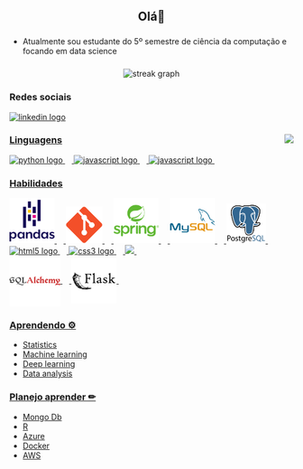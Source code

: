 <h2 align="center">Olá👋</h2>

###
- Atualmente sou estudante do 5º semestre de ciência da computação e focando em data science

<div align="center">



###
  
</div>
<div align="center">
  <img src="https://streak-stats.demolab.com?user=melltl&locale=en&mode=daily&theme=dracula&hide_border=false&border_radius=5&order=3" height="150" alt="streak graph"  />
</div>

### Redes sociais
<div align="left">
  <a href="https://www.linkedin.com/in/mel-le%C3%A3o-a69629244/">
  
  <img src="https://img.shields.io/static/v1?message=LinkedIn&logo=linkedin&label=&color=0077B5&logoColor=white&labelColor=&style=for-the-badge" height="35" alt="linkedin logo"  />
</div>


###

<img align="right" height="150" src="https://i.pinimg.com/originals/74/34/57/743457785e7543fd62c51e59dcf853d9.gif"  />

### Linguagens

<div align="left">
   <img src="https://cdn.jsdelivr.net/gh/devicons/devicon/icons/python/python-original.svg" height="50" alt="python logo"  />
  <img width="12" />
  <img src="https://cdn.jsdelivr.net/gh/devicons/devicon/icons/javascript/javascript-original.svg" height="45" alt="javascript logo"  />
  <img width="12" />
  <img src="https://cdn.jsdelivr.net/gh/devicons/devicon/icons/java/java-original.svg" height="50" alt="javascript logo"  />
  <img width="12" />
  
  
</div>

### Habilidades

<div align="left">
   <img src="https://github.com/devicons/devicon/blob/v2.16.0/icons/pandas/pandas-original-wordmark.svg" height="80" alt="javascript logo"  />
  <img width="12" />
   
  <img src="https://github.com/devicons/devicon/blob/v2.16.0/icons/git/git-original.svg" height="65" />
   <img width="12" />
  <img src="https://github.com/devicons/devicon/blob/v2.16.0/icons/spring/spring-original-wordmark.svg" height="80" />
   <img width="12" />
  <img src="https://github.com/devicons/devicon/blob/v2.16.0/icons/mysql/mysql-original-wordmark.svg" height="80" />
   <img width="12" />
  <img src="https://github.com/devicons/devicon/blob/v2.16.0/icons/postgresql/postgresql-original-wordmark.svg" height="70" />
   <img width="12" />
   <img src="https://cdn.jsdelivr.net/gh/devicons/devicon/icons/html5/html5-original.svg" height="40" alt="html5 logo"  />
  <img width="12" />
  <img src="https://cdn.jsdelivr.net/gh/devicons/devicon/icons/css3/css3-original.svg" height="40" alt="css3 logo"  />
  <img width="12" />
  <img src="https://seaborn.pydata.org/_images/logo-wide-lightbg.svg" height="40"  />
  <img width="12" />    
    <br>
   <img src="https://github.com/devicons/devicon/blob/v2.16.0/icons/sqlalchemy/sqlalchemy-original-wordmark.svg" height="90"  align='center'/>
   <img width="12" />
   
  <img src="https://github.com/devicons/devicon/blob/v2.16.0/icons/flask/flask-original-wordmark.svg" height="80"  align='center' />
    <img width="12" />
    
  
</div>

### Aprendendo ⚙

<div align="left">

  
  - Statistics
  - Machine learning
  - Deep learning
  - Data analysis

</div>


### Planejo aprender ✏


<div align="left">


  
  - Mongo Db
  - R
  - Azure
  - Docker
  - AWS
    
  
</div>

###










